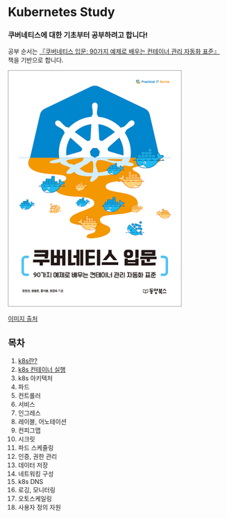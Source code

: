 Kubernetes Study
===

### 쿠버네티스에 대한 기초부터 공부하려고 합니다!

공부 순서는 [『쿠버네티스 입문: 90가지 예제로 배우는 컨테이너 관리 자동화 표준』](https://github.com/dybooksIT/kubernetes-book) 책을 기반으로 합니다.

<img src="image/kubernetes%20cover.jpg" width="400" height="544">

[이미지 출처](https://github.com/dybooksIT/kubernetes-book/blob/master/readme/cover.jpg)

## 목차

1. [k8s란?](https://github.com/dbgusrb12/k8s-study/tree/master/01.kubernetes)
2. [k8s 컨테이너 실행](https://github.com/dbgusrb12/k8s-study/tree/master/02.Running%20containers%20in%20k8s)
3. k8s 아키텍처
4. 파드
5. 컨트롤러
6. 서비스
7. 인그레스
8. 레이블, 어노테이션
9. 컨피그맵
10. 시크릿
11. 파드 스케줄링
12. 인증, 권한 관리
13. 데이터 저장
14. 네트워킹 구성
15. k8s DNS
16. 로깅, 모니터링
17. 오토스케일링
18. 사용자 정의 자원